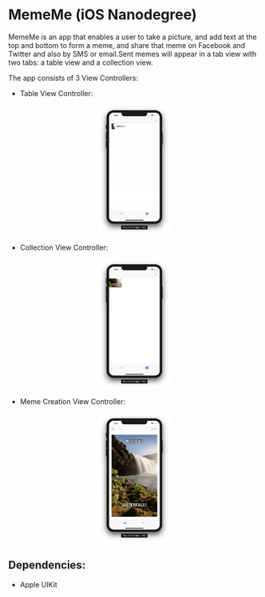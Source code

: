 # MemeMe (iOS Nanodegree)

MemeMe is an app that enables a user to take a picture, and add text at the top and bottom to form a meme, and share that meme on Facebook and Twitter and also by SMS or email.Sent memes will appear in a tab view with two tabs: a table view and a collection view.

The app consists of 3 View Controllers:

- Table View Controller:
<p align="center">
  <img src="docs/TableView.png" width="149" height="260">
</p>

- Collection View Controller:
<p align="center">
  <img src="docs/CollectionView.png" width="149" height="260">
</p>

- Meme Creation View Controller:
<p align="center">
  <img src="docs/CreateMeme.png" width="149" height="260">
</p>

## Dependencies:
- Apple UIKit
